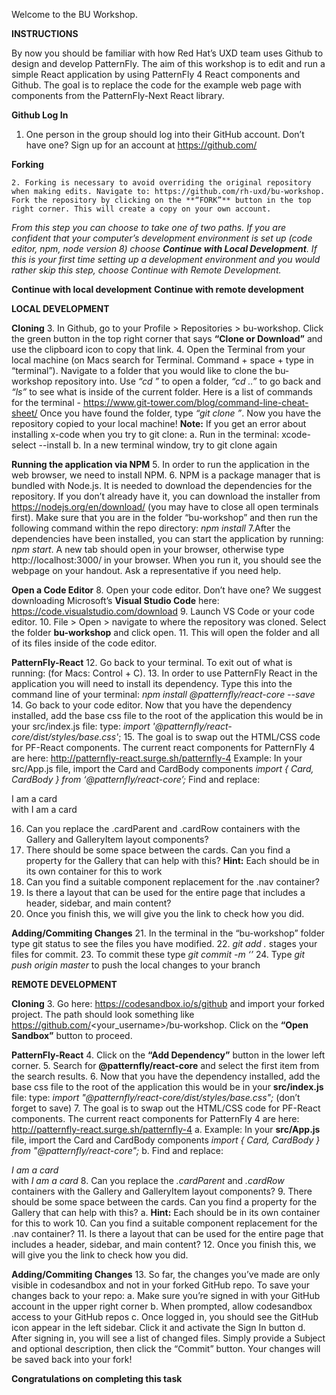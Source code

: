 Welcome to the BU Workshop. 

**INSTRUCTIONS**

By now you should be familiar with how Red Hat’s UXD team uses Github to design and develop PatternFly. The aim of this workshop is to edit and run a simple React application by using PatternFly 4 React components and Github. The goal is to replace the code for the example web page with components from the PatternFly-Next React library. 

**Github Log In**
1. One person in the group should log into their GitHub account. Don’t have one? Sign up for an account at 		https://github.com/

**Forking**

	2. Forking is necessary to avoid overriding the original repository when making edits. Navigate to: https://github.com/rh-uxd/bu-workshop. Fork the repository by clicking on the **“FORK”** button in the top right corner. This will create a copy on your own account.


*From this step you can choose to take one of two paths. If you are confident that your computer’s development environment is set up (code editor, npm, node version 8) choose **Continue with Local Development**. If this is your first time setting up a development environment and you would rather skip this step, choose Continue with Remote Development.*


**Continue with local development**
**Continue with remote development**


**LOCAL DEVELOPMENT**


**Cloning**
3. In Github, go to your Profile > Repositories > bu-workshop. Click the green button in the top right corner that says **“Clone or Download”** and use the clipboard icon to copy that link. 
4. Open the Terminal from your local machine (on Macs search for Terminal. Command + space + type in “terminal”). Navigate to a folder that you would like to clone the bu-workshop repository into. Use *“cd <folder name>”* to open a folder, *“cd ..”* to go back and *“ls”* to see what is inside of the current folder. Here is a list of commands for the terminal - https://www.git-tower.com/blog/command-line-cheat-sheet/ 
Once you have found the folder, type *“git clone <the copied link>”*. Now you have the repository copied to your local machine! 
**Note:** If you get an error about installing x-code when you try to git clone:
	a. Run in the terminal: xcode-select --install
	b. In a new terminal window, try to git clone again

**Running the application via NPM**
5. In order to run the application in the web browser, we need to install NPM.
6. NPM is a package manager that is bundled with Node.js. It is needed to download the dependencies for the repository. If you don’t already have it, you can download the installer from https://nodejs.org/en/download/ (you may have to close all open terminals first). Make sure that you are in the folder “bu-workshop” and then run the following command within the repo directory: *npm install*
7.After the dependencies have been installed, you can start the application by running: *npm start*. A new tab should open in your browser, otherwise type http://localhost:3000/ in your browser. When you run it, you should see the webpage on your handout. Ask a representative if you need help.

**Open a Code Editor**
8. Open your code editor. Don’t have one? We suggest downloading Microsoft’s **Visual Studio Code** here: https://code.visualstudio.com/download 
9. Launch VS Code or your code editor.
10. File > Open > navigate to where the repository was cloned. Select the folder **bu-workshop** and click open.
11. This will open the folder and all of its files inside of the code editor. 

**PatternFly-React**
12. Go back to your terminal. To exit out of what is running: (for Macs: Control + C).
13. In order to use PatternFly React in the application you will need to install its dependency. Type this into the command line of your terminal: 
	*npm install @patternfly/react-core --save*
14. Go back to your code editor. Now that you have the dependency installed, add the base css file to the root of the application this would be in your src/index.js file: type:
	*import '@patternfly/react-core/dist/styles/base.css'*;
15. The goal is to swap out the HTML/CSS code for PF-React components. The current react components for PatternFly 4 are here: http://patternfly-react.surge.sh/patternfly-4
	Example: In your src/App.js file, import the Card and CardBody components
		*import { Card, CardBody } from ‘@patternfly/react-core’;*
	Find and replace:
		<div className="card">I am a card</div>
	with
		<Card><CardBody>I am a card</CardBody></Card>
	
16. Can you replace the .cardParent and .cardRow containers with the Gallery and GalleryItem layout components?
17. There should be some space between the cards. Can you find a property for the Gallery that can help with this?
	**Hint:** Each <Card> should be in its own <GalleryItem> container for this to work
18. Can you find a suitable component replacement for the .nav container?
19. Is there a layout that can be used for the entire page that includes a header, sidebar, and main content?
20. Once you finish this, we will give you the link to check how you did. 

**Adding/Commiting Changes**
21. In the terminal in the “bu-workshop” folder type git status to see the files you have modified.
22. *git add .*  stages your files for commit.
23. To commit these type *git commit -m ‘<commit message>’*
24. Type *git push origin master* to push the local changes to your branch


**REMOTE DEVELOPMENT**


**Cloning**
3. Go here: https://codesandbox.io/s/github and import your forked project. The path should look something like https://github.com/<your_username>/bu-workshop. Click on the **“Open Sandbox”** button to proceed.

**PatternFly-React**
4. Click on the **“Add Dependency”** button in the lower left corner.
5. Search for **@patternfly/react-core** and select the first item from the search results.
6. Now that you have the dependency installed, add the base css file to the root of the application this would be in your **src/index.js** file: type:
*import "@patternfly/react-core/dist/styles/base.css";*
(don’t forget to save)
7. The goal is to swap out the HTML/CSS code for PF-React components. The current react components for PatternFly 4 are here: http://patternfly-react.surge.sh/patternfly-4
	a. Example: In your **src/App.js** file, import the Card and CardBody components
		*import { Card, CardBody } from "@patternfly/react-core";*
	b. Find and replace:
		*<div className="card">I am a card</div>*
	with
		*<Card><CardBody>I am a card</CardBody></Card>*
8. Can you replace the *.cardParent* and *.cardRow* containers with the Gallery and GalleryItem layout components?
9. There should be some space between the cards. Can you find a property for the Gallery that can help with this?
	a. **Hint:** Each <Card> should be in its own <GalleryItem> container for this to work
10. Can you find a suitable component replacement for the .nav container?
11. Is there a layout that can be used for the entire page that includes a header, sidebar, and main content?
12. Once you finish this, we will give you the link to check how you did. 


**Adding/Commiting Changes**
13. So far, the changes you’ve made are only visible in codesandbox and not in your forked GitHub repo. To save your changes back to your repo:
	a. Make sure you’re signed in with your GitHub account in the upper right corner
	b. When prompted, allow codesandbox access to your GitHub repos
	c. Once logged in, you should see the GitHub icon appear in the left sidebar. Click it and activate the Sign In button
	d. After signing in, you will see a list of changed files. Simply provide a Subject and optional description, then 	   click the “Commit” button. Your changes will be saved back into your fork!


**Congratulations on completing this task**








